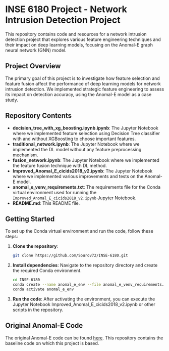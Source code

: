# INSE 6180 Project - Network Intrusion Detection Project

This repository contains code and resources for a network intrusion detection project that explores various feature engineering techniques and their impact on deep learning models, focusing on the Anomal-E graph neural network (GNN) model.

## Project Overview
The primary goal of this project is to investigate how feature selection and feature fusion affect the performance of deep learning models for network intrusion detection. We implemented strategic feature engineering to assess its impact on detection accuracy, using the Anomal-E model as a case study.

## Repository Contents
- **decision_tree_with_xg_boosting.ipynb.ipynb**: The Jupyter Notebook where we implemented feature selection using Decision Tree classifier with and without XGBoosting to choose important features.
- **traditional_network.ipynb**: The Jupyter Notebook where we implemented the DL model without any feature preprocessing mechanism.
- **fusion_network.ipynb**: The Jupyter Notebook where we implemented the feature fusion technique with DL method.
- **Improved_Anomal_E_cicids2018_v2.ipynb**: The Jupyter Notebook where we implemented various improvements and tests on the Anomal-E model.
- **anomal_e_venv_requirements.txt**: The requirements file for the Conda virtual environment used for running the `Improved_Anomal_E_cicids2018_v2.ipynb` Jupyter Notebook.
- **README.md**: This README file.

## Getting Started
To set up the Conda virtual environment and run the code, follow these steps:

1. **Clone the repository**:
      ```bash
      git clone https://github.com/Sourov72/INSE-6180.git
      ```

2. **Install dependencies**:
   Navigate to the repository directory and create the required Conda environment.
     ```bash
     cd INSE-6180
     conda create --name anomal_e_env --file anomal_e_venv_requirements.txt
     conda activate anomal_e_env
      ```
3. **Run the code**:
After activating the environment, you can execute the Jupyter Notebook Improved_Anomal_E_cicids2018_v2.ipynb or other scripts in the repository.

## Original Anomal-E Code
The original Anomal-E code can be found [here](https://github.com/waimorris/Anomal-E). This repository contains the baseline code on which this project is based.





